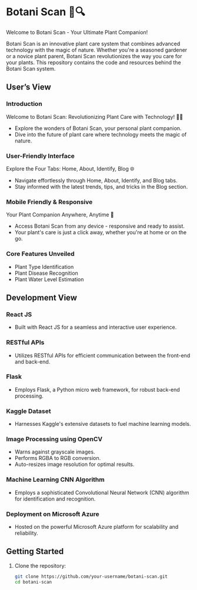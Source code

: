# Botani Scan 🌿🔍

Welcome to Botani Scan - Your Ultimate Plant Companion!

Botani Scan is an innovative plant care system that combines advanced technology with the magic of nature. Whether you're a seasoned gardener or a novice plant parent, Botani Scan revolutionizes the way you care for your plants. This repository contains the code and resources behind the Botani Scan system.

## User’s View

### Introduction
Welcome to Botani Scan: Revolutionizing Plant Care with Technology! 🌱📲

- Explore the wonders of Botani Scan, your personal plant companion.
- Dive into the future of plant care where technology meets the magic of nature.

### User-Friendly Interface
Explore the Four Tabs: Home, About, Identify, Blog 🌐

- Navigate effortlessly through Home, About, Identify, and Blog tabs.
- Stay informed with the latest trends, tips, and tricks in the Blog section.

### Mobile Friendly & Responsive
Your Plant Companion Anywhere, Anytime 📱

- Access Botani Scan from any device - responsive and ready to assist.
- Your plant's care is just a click away, whether you're at home or on the go.

### Core Features Unveiled
- Plant Type Identification
- Plant Disease Recognition
- Plant Water Level Estimation

## Development View

### React JS
- Built with React JS for a seamless and interactive user experience.

### RESTful APIs
- Utilizes RESTful APIs for efficient communication between the front-end and back-end.

### Flask
- Employs Flask, a Python micro web framework, for robust back-end processing.

### Kaggle Dataset
- Harnesses Kaggle's extensive datasets to fuel machine learning models.

### Image Processing using OpenCV
- Warns against grayscale images.
- Performs RGBA to RGB conversion.
- Auto-resizes image resolution for optimal results.

### Machine Learning CNN Algorithm
- Employs a sophisticated Convolutional Neural Network (CNN) algorithm for identification and recognition.

### Deployment on Microsoft Azure
- Hosted on the powerful Microsoft Azure platform for scalability and reliability.

## Getting Started

1. Clone the repository:

   ```bash
   git clone https://github.com/your-username/botani-scan.git
   cd botani-scan
